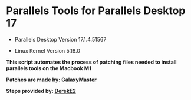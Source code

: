 # Parallels Tools for Parallels Desktop 17 

- Parallels Desktop Version 17.1.4.51567

- Linux Kernel Version 5.18.0

**This script automates the process of patching files needed to install parallels tools on the Macbook M1**

**Patches are made by: [GalaxyMaster](https://forum.parallels.com/threads/patch-support-for-kernel-5-11-1-parallels-tools-16-1-3-4960.352695/)**

**Steps provided by: [DerekE2](https://forum.parallels.com/threads/patch-support-for-kernel-5-11-1-parallels-tools-16-1-3-4960.352695/page-3#post-889014)**
